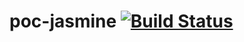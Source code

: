 # poc-jasmine [![Build Status](https://travis-ci.org/jgilberto1/poc-jasmine.svg?branch=master)](https://travis-ci.org/jgilberto1/poc-jasmine)
